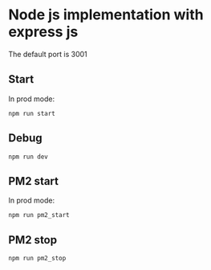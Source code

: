 # Node js implementation with express js
The default port is 3001

## Start
In prod mode:

```
npm run start
```

## Debug

```
npm run dev
```

## PM2 start
In prod mode:

```
npm run pm2_start
```

## PM2 stop

```
npm run pm2_stop
```